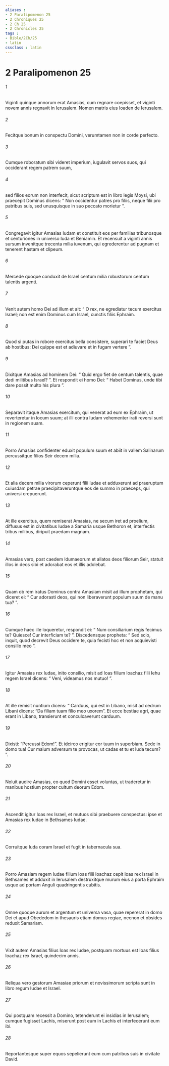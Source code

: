 ```yaml
---
aliases : 
- 2 Paralipomenon 25
- 2 Chroniques 25
- 2 Ch 25
- 2 Chronicles 25
tags : 
- Bible/2Ch/25
- latin
cssclass : latin
---
```


# 2 Paralipomenon 25

###### 1
Viginti quinque annorum erat Amasias, cum regnare coepisset, et viginti novem annis regnavit in Ierusalem. Nomen matris eius Ioaden de Ierusalem. 
###### 2
Fecitque bonum in conspectu Domini, verumtamen non in corde perfecto. 
###### 3
Cumque roboratum sibi videret imperium, iugulavit servos suos, qui occiderant regem patrem suum, 
###### 4
sed filios eorum non interfecit, sicut scriptum est in libro legis Moysi, ubi praecepit Dominus dicens: “ Non occidentur patres pro filiis, neque filii pro patribus suis, sed unusquisque in suo peccato morietur ”.
###### 5
Congregavit igitur Amasias Iudam et constituit eos per familias tribunosque et centuriones in universo Iuda et Beniamin. Et recensuit a viginti annis sursum invenitque trecenta milia iuvenum, qui egrederentur ad pugnam et tenerent hastam et clipeum. 
###### 6
Mercede quoque conduxit de Israel centum milia robustorum centum talentis argenti.
###### 7
Venit autem homo Dei ad illum et ait: “ O rex, ne egrediatur tecum exercitus Israel; non est enim Dominus cum Israel, cunctis filiis Ephraim. 
###### 8
Quod si putas in robore exercitus bella consistere, superari te faciet Deus ab hostibus: Dei quippe est et adiuvare et in fugam vertere ”. 
###### 9
Dixitque Amasias ad hominem Dei: “ Quid ergo fiet de centum talentis, quae dedi militibus Israel? ”. Et respondit ei homo Dei: “ Habet Dominus, unde tibi dare possit multo his plura ”. 
###### 10
Separavit itaque Amasias exercitum, qui venerat ad eum ex Ephraim, ut reverteretur in locum suum; at illi contra Iudam vehementer irati reversi sunt in regionem suam.
###### 11
Porro Amasias confidenter eduxit populum suum et abiit in vallem Salinarum percussitque filios Seir decem milia. 
###### 12
Et alia decem milia virorum ceperunt filii Iudae et adduxerunt ad praeruptum cuiusdam petrae praecipitaveruntque eos de summo in praeceps, qui universi crepuerunt. 
###### 13
At ille exercitus, quem remiserat Amasias, ne secum iret ad proelium, diffusus est in civitatibus Iudae a Samaria usque Bethoron et, interfectis tribus milibus, diripuit praedam magnam.
###### 14
Amasias vero, post caedem Idumaeorum et allatos deos filiorum Seir, statuit illos in deos sibi et adorabat eos et illis adolebat. 
###### 15
Quam ob rem iratus Dominus contra Amasiam misit ad illum prophetam, qui diceret ei: “ Cur adorasti deos, qui non liberaverunt populum suum de manu tua? ”. 
###### 16
Cumque haec ille loqueretur, respondit ei: “ Num consiliarium regis fecimus te? Quiesce! Cur interficiam te? ”. Discedensque propheta: “ Sed scio, inquit, quod decrevit Deus occidere te, quia fecisti hoc et non acquievisti consilio meo ”.
###### 17
Igitur Amasias rex Iudae, inito consilio, misit ad Ioas filium Ioachaz filii Iehu regem Israel dicens: “ Veni, videamus nos mutuo! ”. 
###### 18
At ille remisit nuntium dicens: “ Carduus, qui est in Libano, misit ad cedrum Libani dicens: “Da filiam tuam filio meo uxorem”. Et ecce bestiae agri, quae erant in Libano, transierunt et conculcaverunt carduum. 
###### 19
Dixisti: “Percussi Edom!”. Et idcirco erigitur cor tuum in superbiam. Sede in domo tua! Cur malum adversum te provocas, ut cadas et tu et Iuda tecum? ”.
###### 20
Noluit audire Amasias, eo quod Domini esset voluntas, ut traderetur in manibus hostium propter cultum deorum Edom. 
###### 21
Ascendit igitur Ioas rex Israel, et mutuos sibi praebuere conspectus: ipse et Amasias rex Iudae in Bethsames Iudae. 
###### 22
Corruitque Iuda coram Israel et fugit in tabernacula sua. 
###### 23
Porro Amasiam regem Iudae filium Ioas filii Ioachaz cepit Ioas rex Israel in Bethsames et adduxit in Ierusalem destruxitque murum eius a porta Ephraim usque ad portam Anguli quadringentis cubitis. 
###### 24
Omne quoque aurum et argentum et universa vasa, quae repererat in domo Dei et apud Obededom in thesauris etiam domus regiae, necnon et obsides reduxit Samariam.
###### 25
Vixit autem Amasias filius Ioas rex Iudae, postquam mortuus est Ioas filius Ioachaz rex Israel, quindecim annis. 
###### 26
Reliqua vero gestorum Amasiae priorum et novissimorum scripta sunt in libro regum Iudae et Israel.
###### 27
Qui postquam recessit a Domino, tetenderunt ei insidias in Ierusalem; cumque fugisset Lachis, miserunt post eum in Lachis et interfecerunt eum ibi. 
###### 28
Reportantesque super equos sepelierunt eum cum patribus suis in civitate David.
